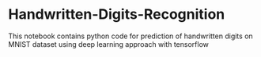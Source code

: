 # Handwritten-Digits-Recognition
This notebook contains python code for prediction of handwritten digits on MNIST dataset using deep learning approach with tensorflow
